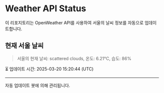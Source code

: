 
# Weather API Status

이 리포지토리는 OpenWeather API를 사용하여 서울의 날씨 정보를 자동으로 업데이트합니다.

## 현재 서울 날씨
> 서울의 현재 날씨: scattered clouds, 온도: 6.21°C, 습도: 86%

⏳ 업데이트 시간: 2025-03-20 15:20:44 (UTC)

---
자동 업데이트 봇에 의해 관리됩니다.
